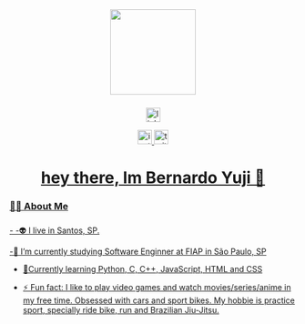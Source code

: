 

<div align="center">
  <img height="150" src="https://media.giphy.com/media/M9gbBd9nbDrOTu1Mqx/giphy.gif"  />
</div>

###

<div align="center">
<img src="https://img.shields.io/static/v1?message=LinkedIn&logo=linkedin&label=&color=0077B5&logoColor=white&labelColor=&style=for-the-badge" height="25" alt="linkedin logo"  />

  <a href="https://www.instagram.com/bernardo1yuji/" target="_blank"/> <img src="https://img.shields.io/static/v1?message=Instagram&logo=instagram&label=&color=E4405F&logoColor=white&labelColor=&style=for-the-badge" height="25" alt="instagram logo"  />
<a href="https://x.com/bernardo1yuji" target="_blank"/> <img src="https://img.shields.io/static/v1?message=Twitter&logo=twitter&label=&color=1DA1F2&logoColor=white&labelColor=&style=for-the-badge" height="25" alt="twitter logo"  />
</div>



<h1 align="center">hey there, Im Bernardo Yuji 👋</h1>

###

<h3 align="left">👩‍💻  About Me</h3>

###

<p align="left">- 
-👽 I live in Santos, SP. 

-🔭 I’m currently studying Software Enginner at FIAP in São Paulo, SP

- 🌱Currently learning Python, C, C++, JavaScript, HTML and CSS
  
- ⚡ Fun fact: I like to play video games and watch movies/series/anime in my free time. Obsessed with cars and sport bikes. My hobbie is practice sport, specially ride bike, run and Brazilian Jiu-Jitsu.


###


